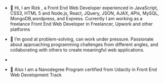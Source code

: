 - 👋 Hi, I am Rizk , a Front End Web Developer experienced in JavaScript, CSS3, HTML 5 and Node.js, React, JQuery, JSON, AJAX, APIs, MySQL, MongoDB,wordpress, and Express.
     Currently I am working as a freelance Front End Web Developer in Freelancer, Upwork and other platforms
     
- 👀 I’m good at problem-solving, can work under pressure. Passionate about approaching programming challenges from different angles, and collaborating with others to create meaningful web applications.
- 
- 🌱 Also I am a Nanodegree Program certified from Udacity in Front End Web Development Track 

